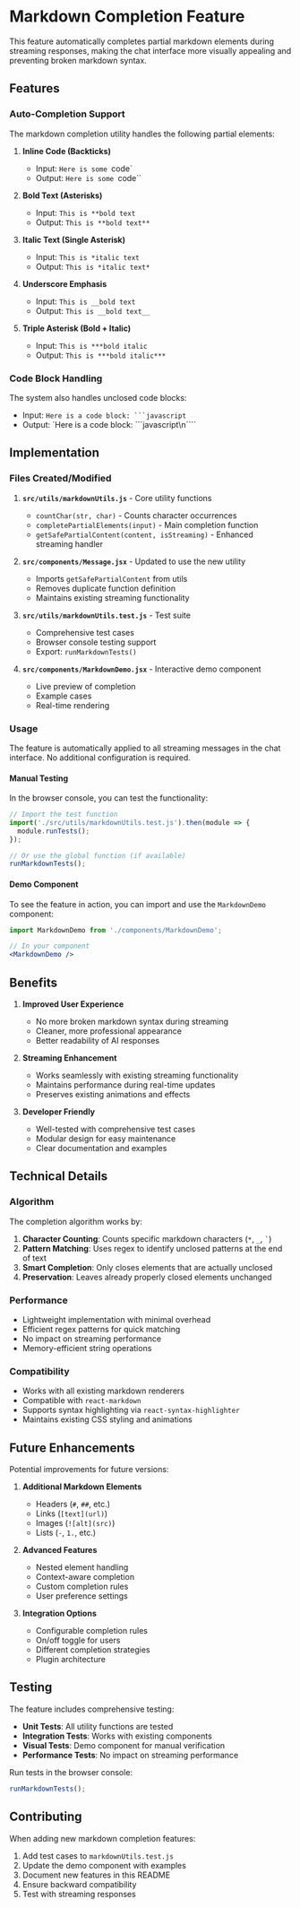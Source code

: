 # Markdown Completion Feature

This feature automatically completes partial markdown elements during streaming responses, making the chat interface more visually appealing and preventing broken markdown syntax.

## Features

### Auto-Completion Support

The markdown completion utility handles the following partial elements:

1. **Inline Code (Backticks)**
   - Input: `Here is some `code`
   - Output: `Here is some `code``

2. **Bold Text (Asterisks)**
   - Input: `This is **bold text`
   - Output: `This is **bold text**`

3. **Italic Text (Single Asterisk)**
   - Input: `This is *italic text`
   - Output: `This is *italic text*`

4. **Underscore Emphasis**
   - Input: `This is __bold text`
   - Output: `This is __bold text__`

5. **Triple Asterisk (Bold + Italic)**
   - Input: `This is ***bold italic`
   - Output: `This is ***bold italic***`

### Code Block Handling

The system also handles unclosed code blocks:
- Input: `Here is a code block: ```javascript`
- Output: `Here is a code block: ```javascript\n````

## Implementation

### Files Created/Modified

1. **`src/utils/markdownUtils.js`** - Core utility functions
   - `countChar(str, char)` - Counts character occurrences
   - `completePartialElements(input)` - Main completion function
   - `getSafePartialContent(content, isStreaming)` - Enhanced streaming handler

2. **`src/components/Message.jsx`** - Updated to use the new utility
   - Imports `getSafePartialContent` from utils
   - Removes duplicate function definition
   - Maintains existing streaming functionality

3. **`src/utils/markdownUtils.test.js`** - Test suite
   - Comprehensive test cases
   - Browser console testing support
   - Export: `runMarkdownTests()`

4. **`src/components/MarkdownDemo.jsx`** - Interactive demo component
   - Live preview of completion
   - Example cases
   - Real-time rendering

### Usage

The feature is automatically applied to all streaming messages in the chat interface. No additional configuration is required.

#### Manual Testing

In the browser console, you can test the functionality:

```javascript
// Import the test function
import('./src/utils/markdownUtils.test.js').then(module => {
  module.runTests();
});

// Or use the global function (if available)
runMarkdownTests();
```

#### Demo Component

To see the feature in action, you can import and use the `MarkdownDemo` component:

```jsx
import MarkdownDemo from './components/MarkdownDemo';

// In your component
<MarkdownDemo />
```

## Benefits

1. **Improved User Experience**
   - No more broken markdown syntax during streaming
   - Cleaner, more professional appearance
   - Better readability of AI responses

2. **Streaming Enhancement**
   - Works seamlessly with existing streaming functionality
   - Maintains performance during real-time updates
   - Preserves existing animations and effects

3. **Developer Friendly**
   - Well-tested with comprehensive test cases
   - Modular design for easy maintenance
   - Clear documentation and examples

## Technical Details

### Algorithm

The completion algorithm works by:

1. **Character Counting**: Counts specific markdown characters (`*`, `_`, `` ` ``)
2. **Pattern Matching**: Uses regex to identify unclosed patterns at the end of text
3. **Smart Completion**: Only closes elements that are actually unclosed
4. **Preservation**: Leaves already properly closed elements unchanged

### Performance

- Lightweight implementation with minimal overhead
- Efficient regex patterns for quick matching
- No impact on streaming performance
- Memory-efficient string operations

### Compatibility

- Works with all existing markdown renderers
- Compatible with `react-markdown`
- Supports syntax highlighting via `react-syntax-highlighter`
- Maintains existing CSS styling and animations

## Future Enhancements

Potential improvements for future versions:

1. **Additional Markdown Elements**
   - Headers (`#`, `##`, etc.)
   - Links (`[text](url)`)
   - Images (`![alt](src)`)
   - Lists (`-`, `1.`, etc.)

2. **Advanced Features**
   - Nested element handling
   - Context-aware completion
   - Custom completion rules
   - User preference settings

3. **Integration Options**
   - Configurable completion rules
   - On/off toggle for users
   - Different completion strategies
   - Plugin architecture

## Testing

The feature includes comprehensive testing:

- **Unit Tests**: All utility functions are tested
- **Integration Tests**: Works with existing components
- **Visual Tests**: Demo component for manual verification
- **Performance Tests**: No impact on streaming performance

Run tests in the browser console:
```javascript
runMarkdownTests();
```

## Contributing

When adding new markdown completion features:

1. Add test cases to `markdownUtils.test.js`
2. Update the demo component with examples
3. Document new features in this README
4. Ensure backward compatibility
5. Test with streaming responses 